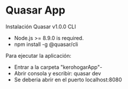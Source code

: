 # Quasar App

Instalación Quasar v1.0.0 CLI

- Node.js >= 8.9.0 is required.
- npm install -g @quasar/cli

Para ejecutar la aplicación:

- Entrar a la carpeta "kerohogarApp"-
- Abrir consola y escribir: quasar dev
- Se deberia abrir en el puerto localhost:8080
